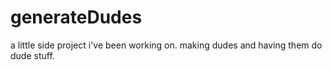 # generateDudes
a little side project i've been working on. making dudes and having them do dude stuff.
